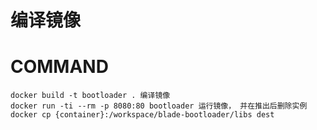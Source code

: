 # 编译镜像




# COMMAND
    docker build -t bootloader . 编译镜像
    docker run -ti --rm -p 8080:80 bootloader 运行镜像， 并在推出后删除实例
    docker cp {container}:/workspace/blade-bootloader/libs dest
